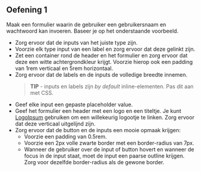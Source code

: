 ## Oefening 1

Maak een formulier waarin de gebruiker een gebruikersnaam en wachtwoord kan invoeren. Baseer je op het onderstaande voorbeeld.

- Zorg ervoor dat de inputs van het juiste type zijn.
- Voorzie elk type input van een label en zorg ervoor dat deze gelinkt zijn.
- Zet een container rond de header en het formulier en zorg ervoor dat deze een witte achtergrondkleur krijgt. Voorzie hierop ook een padding van 1rem verticaal en 5rem horizontaal.
- Zorg ervoor dat de labels en de inputs de volledige breedte innemen.
  > **TIP** - inputs en labels zijn _by default_ inline-elementen. Pas dit aan met CSS.
- Geef elke input een gepaste placeholder value.
- Geef het formulier een header met een logo en een titeltje. Je kunt [LogoIpsum](https://logoipsum.com/) gebruiken om een willekeurig logootje te linken. Zorg ervoor dat deze verticaal uitgelijnd zijn.
- Zorg ervoor dat de button en de inputs een mooie opmaak krijgen:
  - Voorzie een padding van 0.5rem.
  - Voorzie een 2px volle zwarte border met een border-radius van 7px.
  - Wanneer de gebruiker over de input of button hovert en wanneer de focus in de input staat, moet de input een paarse outline krijgen. Zorg voor dezelfde border-radius als de gewone border.
